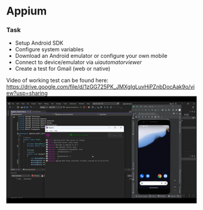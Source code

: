 # Appium

### Task

- Setup Android SDK
- Configure system variables
- Download an Android emulator or configure your own mobile
- Connect to device/emulator via *uiautomatorviewer*
- Create a test for Gmail (web or native)  

Video of working test can be found here: https://drive.google.com/file/d/1zGG725PK_JMXgIgLuvHiPZnbDocAak9o/view?usp=sharing  
![test_screenshot](/Appium/test_screenshot.jpg "test")
